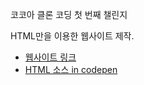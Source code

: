 코코아 클론 코딩 첫 번째 챌린지

HTML만을 이용한 웹사이트 제작.
* [웹사이트 링크](https://youareawesomeblueprint.jiyajiwon.repl.co/)
* [HTML 소스 in codepen](https://codepen.io/jiyajiwon/pen/KKmaNaZ)

